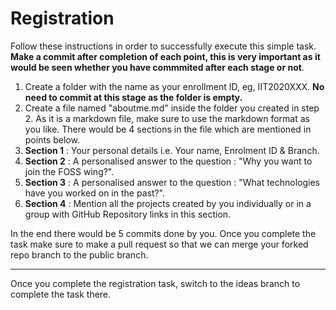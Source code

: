 # Registration
Follow these instructions in order to successfully execute this simple task. **Make a commit after completion of each point, this is very important as it would be seen whether you have commmited after each stage or not**.
1. Create a folder with the name as your enrollment ID, eg, IIT2020XXX. **No need to commit at this stage as the folder is empty.**
2. Create a file named "aboutme.md" inside the folder you created in step 2. As it is a markdown file, make sure to use the markdown format as you like. There would be 4 sections in the file which are mentioned in points below.
3. **Section 1** : Your personal details i.e. Your name, Enrolment ID & Branch.
4. **Section 2** : A personalised answer to the question : "Why you want to join the FOSS wing?".
5. **Section 3** : A personalised answer to the question : "What technologies have you worked on in the past?".
6. **Section 4** : Mention all the projects created by you individually or in a group with GitHub Repository links in this section.

In the end there would be 5 commits done by you. Once you complete the task make sure to make a pull request so that we can merge your forked repo branch to the public branch.
___
Once you complete the registration task, switch to the ideas branch to complete the task there.
